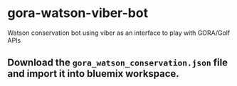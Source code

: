 # gora-watson-viber-bot
Watson conservation bot using viber as an interface to play with GORA/Golf APIs


## Download the `gora_watson_conservation.json` file and import it into bluemix workspace.
